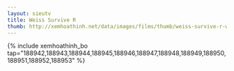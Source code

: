 ```yaml
---
layout: sieutv
title: Weiss Survive R
thumb: http://xemhoathinh.net/data/images/films/thumb/weiss-survive-r-weiss-survive-r-2012.jpg
---
```

{% include xemhoathinh_bo tap="188942,188943,188944,188945,188946,188947,188948,188949,188950,188951,188952,188953" %} 
